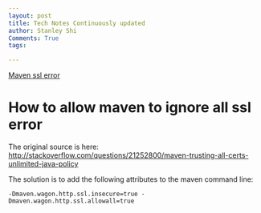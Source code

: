 ```yaml
---
layout: post
title: Tech Notes Continuously updated
author: Stanley Shi
Comments: True
tags: 

---
```

[Maven ssl error](#how-to-allow-maven-to-ignore-all-ssl-error)


How to allow maven to ignore all ssl error
==========================================

The original source is here: http://stackoverflow.com/questions/21252800/maven-trusting-all-certs-unlimited-java-policy

The solution is to add the following attributes to the maven command line: 

    -Dmaven.wagon.http.ssl.insecure=true -Dmaven.wagon.http.ssl.allowall=true
  
